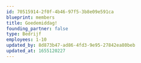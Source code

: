 ```yaml
---
id: 70515914-2f0f-4b46-97f5-3b8e09e591ca
blueprint: members
title: Goedemiddag!
founding_partner: false
type: Bedrijf
employees: 1-10
updated_by: 8d873b47-ad86-4fd3-9e95-27842ea80beb
updated_at: 1655120227
---
```

